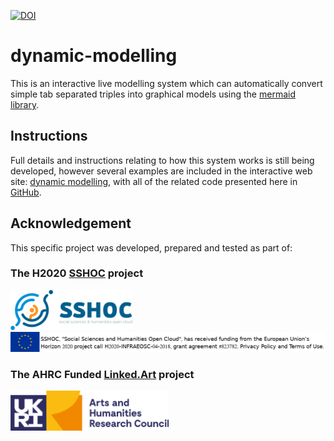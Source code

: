 [![DOI](https://zenodo.org/badge/DOI/10.5281/zenodo.5137618.svg)](https://doi.org/10.5281/zenodo.5137618)
# dynamic-modelling
This is an interactive live modelling system which can automatically convert simple tab separated triples into graphical models using the [mermaid library](https://mermaid-js.github.io/mermaid).  

## Instructions
Full details and instructions relating to how this system works is still being developed, however several examples are included in the interactive web site: [dynamic modelling](https://research.ng-london.org.uk/modelling/), with all of the related code presented here in [GitHub](https://github.com/jpadfield/dynamic-modelling).

## Acknowledgement
This specific project was developed, prepared and tested as part of:

### The H2020 [SSHOC](https://sshopencloud.eu/) project
[<img height="64px" src="https://github.com/jpadfield/simple-modelling/blob/master/docs/graphics/sshoc-logo.png" alt="SSHOC">](https://sshopencloud.eu/)<br/>
[<img height="32px" src="https://github.com/jpadfield/simple-modelling/blob/master/docs/graphics/sshoc-eu-tag2.png" alt="SSHOC">](https://sshopencloud.eu/)

### The AHRC Funded [Linked.Art](https://linked.art/) project
[<img height="64px" src="https://github.com/jpadfield/simple-modelling/blob/master/docs/graphics/UKRI_AHR_Council-Logo_Horiz-RGB.png" alt="Linked.Art">](https://ahrc.ukri.org/)
